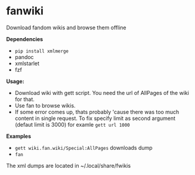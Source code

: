 # fanwiki

Download fandom wikis and browse them offline

**Dependencies**
+ `pip install xmlmerge`
+ pandoc
+ xmlstarlet
+ fzf

**Usage:**
- Download wiki with gett script. You need the url of AllPages of the wiki for that.
- Use fan to browse wikis.
- If some error comes up, thats probably 'cause there was too much content in single request. To fix specify limit as second argument (defaut limit is 3000) for examle `gett url 1000`

**Examples**
+ `gett wiki.fan.wiki/Special:AllPages` downloads dump
+ `fan` 

The xml dumps are located in ~/.local/share/fwikis
